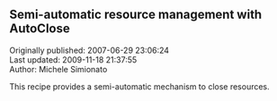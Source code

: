 ## Semi-automatic resource management with AutoClose  
Originally published: 2007-06-29 23:06:24  
Last updated: 2009-11-18 21:37:55  
Author: Michele Simionato  
  
This recipe provides a semi-automatic mechanism to close resources.